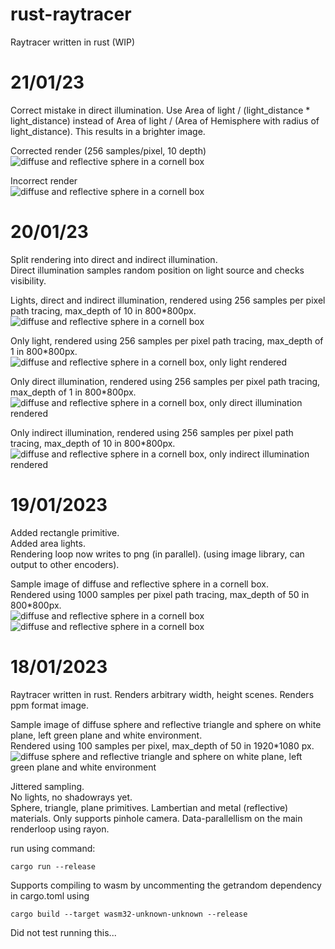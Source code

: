 # rust-raytracer
Raytracer written in rust (WIP)

# 21/01/23

Correct mistake in direct illumination.
Use Area of light / (light_distance * light_distance) instead of Area of light / (Area of Hemisphere with radius of light_distance).
This results in a brighter image.  

Corrected render (256 samples/pixel, 10 depth)
![diffuse and reflective sphere in a cornell box](https://github.com/LanderDebreyne/rust-raytracer/blob/main/21_1_23.png?raw=true)

Incorrect render  
![diffuse and reflective sphere in a cornell box](https://github.com/LanderDebreyne/rust-raytracer/blob/main/20_1_23_render.png?raw=true)

# 20/01/23

Split rendering into direct and indirect illumination.  
Direct illumination samples random position on light source and checks visibility.  

Lights, direct and indirect illumination, rendered using 256 samples per pixel path tracing, max_depth of 10 in 800*800px.
![diffuse and reflective sphere in a cornell box](https://github.com/LanderDebreyne/rust-raytracer/blob/main/20_1_23_combined.png?raw=true)

Only light, rendered using 256 samples per pixel path tracing, max_depth of 1 in 800*800px.  
![diffuse and reflective sphere in a cornell box, only light rendered](https://github.com/LanderDebreyne/rust-raytracer/blob/main/20_1_23_light.png?raw=true)

Only direct illumination, rendered using 256 samples per pixel path tracing, max_depth of 1 in 800*800px.
![diffuse and reflective sphere in a cornell box, only direct illumination rendered](https://github.com/LanderDebreyne/rust-raytracer/blob/main/20_1_23_direct.png?raw=true)

Only indirect illumination, rendered using 256 samples per pixel path tracing, max_depth of 10 in 800*800px.
![diffuse and reflective sphere in a cornell box, only indirect illumination rendered](https://github.com/LanderDebreyne/rust-raytracer/blob/main/20_1_23_indirect.png?raw=true)

# 19/01/2023

Added rectangle primitive.  
Added area lights.  
Rendering loop now writes to png (in parallel). (using image library, can output to other encoders).  

Sample image of diffuse and reflective sphere in a cornell box.  
Rendered using 1000 samples per pixel path tracing, max_depth of 50 in 800*800px.    
![diffuse and reflective sphere in a cornell box](https://github.com/LanderDebreyne/rust-raytracer/blob/main/19_1_23.png?raw=true)
![diffuse and reflective sphere in a cornell box](https://github.com/LanderDebreyne/rust-raytracer/blob/main/19_1_23_2.png?raw=true)

# 18/01/2023

Raytracer written in rust.
Renders arbitrary width, height scenes.
Renders ppm format image.  

Sample image of diffuse sphere and reflective triangle and sphere on white plane, left green plane and white environment.  
Rendered using 100 samples per pixel, max_depth of 50 in 1920*1080 px.
![ diffuse sphere and reflective triangle and sphere on white plane, left green plane and white environment](https://github.com/LanderDebreyne/rust-raytracer/blob/main/18_1_23.png?raw=true)

Jittered sampling.  
No lights, no shadowrays yet.  
Sphere, triangle, plane primitives.
Lambertian and metal (reflective) materials.
Only supports pinhole camera.
Data-parallellism on the main renderloop using rayon.

run using command:

```
cargo run --release
```

Supports compiling to wasm by uncommenting the getrandom dependency in cargo.toml using

```
cargo build --target wasm32-unknown-unknown --release
```

Did not test running this...
